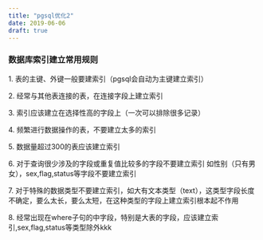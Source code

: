 ```yaml
---
title: "pgsql优化2"
date: 2019-06-06
draft: true
---
```

### 数据库索引建立常用规则

1\. 表的主键、外键一般要建索引（pgsql会自动为主键建立索引）

2\. 经常与其他表连接的表，在连接字段上建立索引

3\. 索引应该建立在选择性高的字段上（一次可以排除很多记录）

4\. 频繁进行数据操作的表，不要建立太多的索引

5\. 数据量超过300的表应该建立索引

6\. 对于查询很少涉及的字段或重复值比较多的字段不要建立索引
如性别（只有男 女），sex,flag,status等字段不要建立索引

7\. 对于特殊的数据类型不要建立索引，如大有文本类型（text），这类型字段长度不确定，要么太长，要么太短，在这种类型的字段上建立索引根本起不作用

8\. 经常出现在where子句的中字段，特别是大表的字段，应该建立索引,sex,flag,status等类型除外kkk
